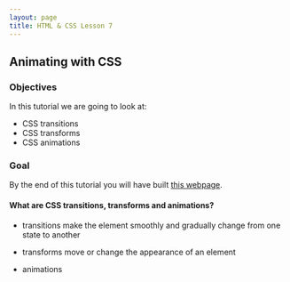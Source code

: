 ```yaml
---
layout: page
title: HTML & CSS Lesson 7
---
```


## Animating with CSS

### Objectives 

In this tutorial we are going to look at:

* CSS transitions
* CSS transforms
* CSS animations

### Goal

By the end of this tutorial you will have built [this webpage](http://codebar.github.io/tutorials/html/lesson1/example.html "I love owls").

#### What are CSS transitions, transforms and animations?

* transitions make the element smoothly and gradually change from one state to another

* transforms move or change the appearance of an element

* animations

